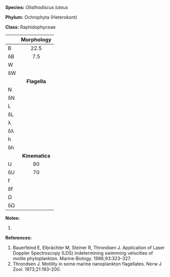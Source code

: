 **Species:** *Olisthodiscus luteus*

**Phylum:** Ochrophyta (Heterokont)

**Class:** Raphidophyceae

|    | **Morphology** |
|:-- | :------------: |
| B  | 22.5 |
| δB | 7.5 |
| W  |  |
| δW |  |
|    | **Flagella** |
| N  |  |
| δN |  |
| L  |  |
| δL |  |
| λ  |  |
| δλ |  |
| h  |  |
| δh |  |
|    | **Kinematics** |
| U  | 90 |
| δU | 70 |
| f  |  |
| δf |  |
| Ω  |  |
| δΩ |  |

**Notes:**

1.

**References:**

1. Bauerfeind E, Elbrächter M, Steiner R, Throndsen J.  Application of Laser Doppler Spectroscopy (LDS) indetermining swimming velocities of motile phytoplankton.  Marine Biology. 1986;93:323–327.
1. Throndsen J.  Motility in some marine nanoplankton flagellates.  Norw J Zool. 1973;21:193–200.
